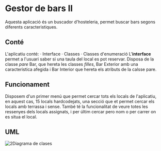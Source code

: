 # Gestor de bars II 
Aquesta aplicació és un buscador d'hosteleria, permet buscar bars segons diferents caracteristiques.
## Conté
L'aplicatiu conté:
  · Interface
  · Classes
  · Classes d'enumeració
L'**interface** permet a l'usuari saber si una taula del local es pot reservar. Disposa de la classe *pare* Bar, que hereta les classes *filles*, Bar Exterior amb una caracteristica afegida i Bar Interior que hereta els atributs de la calsse pare.

## Funcionament
Disposem d'un primer menú que permet cercar tots els locals de l'aplicatiu, en aquest cas, 15 locals hardcodejats, una secció que et permet cercar els locals amb terrassa i sense. També té la funcionalitat de veure totes les ressenyes dels locals assignats, i per últim cercar pero nom o per carrer on es situa el local.
## UML
![2Diagrama de clases](https://github.com/adrianRodriguez77/gestioBarsII/assets/125450703/3dc38a5b-d841-46fb-8564-75793b46c545)

